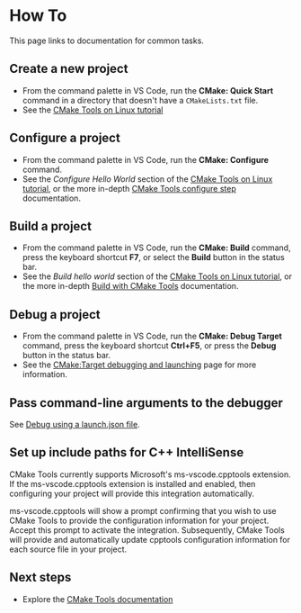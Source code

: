 # How To

This page links to documentation for common tasks.

## Create a new project

* From the command palette in VS Code, run the **CMake: Quick Start** command in a directory that doesn't have a `CMakeLists.txt` file.
* See the [CMake Tools on Linux tutorial](https://code.visualstudio.com/docs/cpp/cmake-linux#_create-a-cmake-hello-world-project)

## Configure a project

* From the command palette in VS Code, run the **CMake: Configure** command.
* See the *Configure Hello World* section of the [CMake Tools on Linux tutorial](https://code.visualstudio.com/docs/cpp/cmake-linux#_configure-hello-world), or the more in-depth [CMake Tools configure step](configure.md#the-cmake-tools-configure-step) documentation.

## Build a project

* From the command palette in VS Code, run the **CMake: Build** command, press the keyboard shortcut **F7**, or select the **Build** button in the status bar.
* See the *Build hello world* section of the [CMake Tools on Linux tutorial](https://code.visualstudio.com/docs/cpp/cmake-linux#_build-hello-world), or the more in-depth  [Build with CMake Tools](build.md) documentation.

## Debug a project

* From the command palette in VS Code, run the **CMake: Debug Target** command, press the keyboard shortcut **Ctrl+F5**, or press the **Debug** button in the status bar.
* See the [CMake:Target debugging and launching](debug-launch.md) page for more information.

## Pass command-line arguments to the debugger

See [Debug using a launch.json file](debug-launch.md#debug-using-a-launchjson-file).

## Set up include paths for C++ IntelliSense

CMake Tools currently supports Microsoft's ms-vscode.cpptools extension. If the ms-vscode.cpptools extension is installed and enabled, then configuring your project will provide this integration automatically.

ms-vscode.cpptools will show a prompt confirming that you wish to use CMake Tools to provide the configuration information for your project. Accept this prompt to activate the integration. Subsequently, CMake Tools will provide and automatically update cpptools configuration information for each source file in your project.

## Next steps

- Explore the [CMake Tools documentation](README.md)
